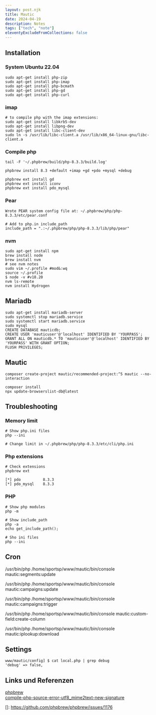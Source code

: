 ```yaml
---
layout: post.njk
title: Mautic
date: 2024-04-19
description: Notes
tags: ["tech", "note"]
eleventyExcludeFromCollections: false
---  
```



## Installation

### System Ubuntu 22.04
```
sudo apt-get install php-zip
sudo apt-get install php-imap
sudo apt-get install php-bcmath
sudo apt-get install php-gd
sudo apt-get install php-curl
```


### imap
```
# to compile php with the imap extensions:
sudo apt-get install libkrb5-dev
sudo apt-get install libpng-dev
sudo apt-get install libc-client-dev
sudo ln -s /usr/lib/libc-client.a /usr/lib/x86_64-linux-gnu/libc-client.a
```

### Compile php
```
tail -F '~/.phpbrew/build/php-8.3.3/build.log'

phpbrew install 8.3 +default +imap +gd +pdo +mysql +debug

phpbrew ext install gd
phpbrew ext install iconv
phpbrew ext install pdo_mysql

```

### Pear
```
Wrote PEAR system config file at: ~/.phpbrew/php/php-8.3.3/etc/pear.conf

# Add to php.in include_path
include_path = ".:~/.phpbrew/php/php-8.3.3/lib/php/pear"
```


### nvm
```
sudo apt-get install npm
brew install node
brew install nvm
# see nvm notes
sudo vim ~/.profile #mod&:wq
source ~/.profile
$ node -v #v18.20
nvm ls-remote
nvm install Hydrogen
```

## Mariadb
```
sudo apt-get install mariadb-server
sudo systemctl stop mariadb.service
sudo systemctl start mariadb.service
sudo mysql
CREATE DATABASE mauticdb;
CREATE USER 'mauticuser'@'localhost' IDENTIFIED BY 'YOURPASS';
GRANT ALL ON mauticdb.* TO 'mauticuser'@'localhost' IDENTIFIED BY 'YOURPASS' WITH GRANT OPTION;
FLUSH PRIVILEGES;
```



## Mautic
```
composer create-project mautic/recommended-project:^5 mautic --no-interaction

composer install
npx update-browserslist-db@latest

```



## Troubleshooting

### Memory limit

```
# Show php.ini files
php --ini

# Change limit in ~/.phpbrew/php/php-8.3.3/etc/cli/php.ini
```

### Php extensions
```
# Check extensions
phpbrew ext

[*] pdo          8.3.3
[*] pdo_mysql    8.3.3
```

### PHP
```
# Show php modules
php -m

# Show include_path
php -a
echo get_include_path();

# Sho ini files
php --ini
```

## Cron

/usr/bin/php /home/sportsp/www/mautic/bin/console mautic:segments:update

/usr/bin/php /home/sportsp/www/mautic/bin/console mautic:campaigns:update

/usr/bin/php /home/sportsp/www/mautic/bin/console mautic:campaigns:trigger

/usr/bin/php /home/sportsp/www/mautic/bin/console mautic:custom-field:create-column

/usr/bin/php /home/sportsp/www/mautic/bin/console mautic:iplookup:download


## Settings

```
www/mautic/config] $ cat local.php | grep debug
'debug' => false,
```



## Links und Referenzen
[phpbrew]  
[compile-php-source-error-utf8_mime2text-new-signature]

[phpbrew]: https://phpbrew.github.io/phpbrew/
[compile-php-source-error-utf8_mime2text-new-signature]: https://ma.ttias.be/compile-php-source-error-utf8_mime2text-new-signature/
[]: https://github.com/phpbrew/phpbrew/issues/1176
